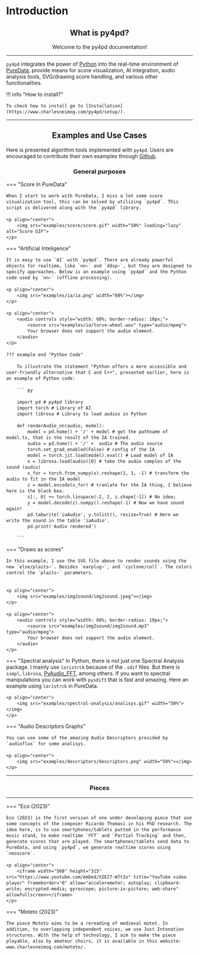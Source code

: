 # Introduction

## <h2 align="center"> **What is py4pd?** </h2>

<p align="center"> Welcome to the py4pd documentation! </p>

----------

`py4pd` integrates the power of [Python](https://www.python.org/) into the real-time environment of [PureData](https://puredata.info/), provide means for score visualization, AI integration, audio analysis tools, SVG/drawing score handling, and various other functionalities.

!!! info "How to install?"

    To check how to install go to [Installation](https://www.charlesneimog.com/py4pd/setup/).

<hr>

## <h2 align="center"> **Examples and Use Cases** </h2>

Here is presented algorithm tools implemented with `py4pd`. Users are encouraged to contribute their own examples through [Github](https://github.com/charlesneimog/py4pd/discussions/categories/show-and-tell).


### <h3 align="center"> **General purposes** </h3>

=== "Score In PureData"

    When I start to work with PureData, I miss a lot some score visualization tool, this can be solved by utilizing `py4pd`. This script is delivered along with the `py4pd` library.

    <p align="center">
        <img src="examples/score/score.gif" width="50%" loading="lazy" alt="Score GIF">
    </p>


=== "Artificial Inteligence"

    It is easy to use `AI` with `py4pd`. There are already powerful objects for realtime, like `nn~` and `ddsp~`, but they are designed to specify approaches. Below is an example using `py4pd` and the Python code used by `nn~` (offline processing).

    <p align="center">
	    <img src="examples/ia/ia.png" width="60%"></img>
    </p>  
    
    <p align="center">
        <audio controls style="width: 60%; border-radius: 10px;">
            <source src="examples/ia/turvo-wheel.wav" type="audio/mpeg">
            Your browser does not support the audio element.
        </audio>
    </p>
    
    ??? example end "Python Code"

        To illustrate the statement "Python offers a more accessible and user-friendly alternative that C and C++", presented earlier, here is an example of Python code: 
        
	    ``` py 

	    import pd # py4pd library
	    import torch # Library of AI
	    import librosa # Library to load audios in Python

	    def renderAudio_nn(audio, model):
	        model = pd.home() + '/' + model # get the pathname of model.ts, that is the result of the IA trained.
	        audio = pd.home() + '/' +  audio # The audio source
	        torch.set_grad_enabled(False) # config of the IA
	        model = torch.jit.load(model).eval() # Load model of IA
	        x = librosa.load(audio)[0] # take the audio samples of the sound (audio)
	        x_for = torch.from_numpy(x).reshape(1, 1, -1) # transform the audio to fit in the IA model
	        z = model.encode(x_for) # tranlate for the IA thing, I believe here is the black box.
	        z[:, 0] += torch.linspace(-2, 2, z.shape[-1]) # No idea;
	        y = model.decode(z).numpy().reshape(-1) # Now we have sound again!
	        pd.tabwrite('iaAudio', y.tolist(), resize=True) # Here we write the sound in the table 'iaAudio'.
	        pd.print('Audio rendered')

	    ```


=== "Draws as scores"

    In this example, I use the SVG file above to render sounds using the new `else/plaits~`. Besides `earplug~`, and `cyclone/coll`. The colors control the `plaits~` parameters.


    <p align="center">
	    <img src="examples/img2sound/img2sound.jpeg"></img>
    </p>

    <p align="center">
        <audio controls style="width: 60%; border-radius: 10px;">
            <source src="examples/img2sound/img2sound.mp3" type="audio/mpeg">
            Your browser does not support the audio element.
        </audio>
    </p>

=== "Spectral analysis"
    In Python, there is not just one Spectral Analysis package. I mainly use `loristrck` because of the `.sdif` files. But there is `simpl`, `librosa`, [PyAudio_FFT](https://github.com/aiXander/Realtime_PyAudio_FFT), among others. If you want to spectral manipulations you can work with `pysdif3` that is fast and amazing. Here an example using `loristrck` in PureData.

    <p align="center">
	    <img src="examples/spectral-analysis/analisys.gif" width="50%"></img>
    </p>

=== "Audio Descriptors Graphs"

    You can use some of the amazing Audio Descriptors provided by `audioflux` for some analisys. 

    <p align="center">
	    <img src="examples/descriptors/descriptors.png" width="50%"></img>
    </p>

----------

### <h3 align="center"> **Pieces** </h3>

<hr>


=== "Eco (2023)"

    Eco (2023) is the first version of one under developing piece that use some concepts of the composer Ricardo Thomasi in his PhD research. The idea here, is to use smartphones/tablets putted in the performance music stand, to make realtime `FFT` and `Partial Tracking` and then, generate scores that are played. The smartphones/tablets send data to PureData, and using `py4pd`, we generate realtime scores using `neoscore`.

    <p align="center">
        <iframe width="560" height="315" src="https://www.youtube.com/embed/XIEI7-W7t2o" title="YouTube video player" frameborder="0" allow="accelerometer; autoplay; clipboard-write; encrypted-media; gyroscope; picture-in-picture; web-share" allowfullscreen></iframe>
    </p>


=== "Moteto (2023)"

    The piece Moteto aims to be a rereading of medieval motet. In addition, to overlapping independent voices, we use Just Intonation structures. With the help of technology, I aim to make the piece playable, also by amateur choirs, it is available in this website: www.charlesneimog.com/moteto/.



